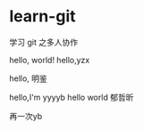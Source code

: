 # learn-git
学习 git 之多人协作

hello, world!
hello,yzx


hello, 明鉴

hello,I'm yyyyb
hello world 郁哲昕

再一次yb